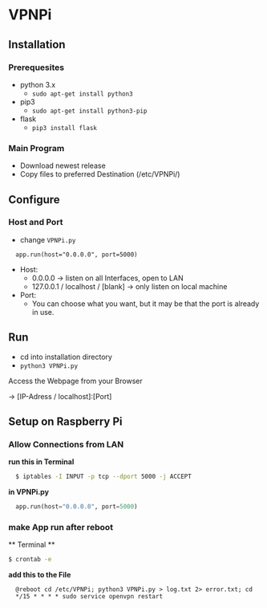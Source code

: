 # VPNPi

## Installation

### Prerequesites

- python 3.x
  - ``sudo apt-get install python3``
- pip3
  - ``sudo apt-get install python3-pip``
- flask
  - ``pip3 install flask``

### Main Program

- Download newest release
- Copy files to preferred Destination (/etc/VPNPi/)

## Configure

### Host and Port

- change ``VPNPi.py``

```
  app.run(host="0.0.0.0", port=5000)
```

- Host:
  - 0.0.0.0 -> listen on all Interfaces, open to LAN
  - 127.0.0.1 / localhost / [blank] -> only listen on local machine
- Port:
  - You can choose what you want, but it may be that the port is already in use.

## Run

- cd into installation directory
- ``python3 VPNPi.py``

Access the Webpage from your Browser

-> [IP-Adress / localhost]:[Port]

## Setup on Raspberry Pi

### Allow Connections from LAN

**run this in Terminal**
``` bash
  $ iptables -I INPUT -p tcp --dport 5000 -j ACCEPT
```

**in VPNPi.py**
```python
  app.run(host="0.0.0.0", port=5000)
```
### make App run after reboot

** Terminal **
```bash
$ crontab -e
```

**add this to the File**
```
  @reboot cd /etc/VPNPi; python3 VPNPi.py > log.txt 2> error.txt; cd
  */15 * * * * sudo service openvpn restart
```
